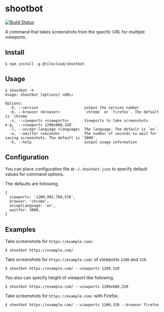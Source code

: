 # shootbot

[![Build Status](https://travis-ci.org/tilecloud/shootbot.svg?branch=master)](https://travis-ci.org/tilecloud/shootbot)

A command that takes screenshots from the specfic URL for multiple viewports.

## Install

```
$ npm install -g @tilecloud/shootbot
```

## Usage

```
$ shootbot -h
Usage: shootbot [options] <URL>

Options:
  -V, --version                     output the version number
  -b, --browser <browser>           `chrome` or `firefox`. The default is `chrome`
  -v, --viewports <viewports>       Viewports to take screenshots. e.g, `--viewports 1200x800,320`.
  -l, --accept-language <language>  The language. The default is `en`.
  -w, --waitfor <seconds>           The number of seconds to wait for saving screenshots. The default is `3000`.
  -h, --help                        output usage information
```

## Configuration

You can place configuration file at `~/.shootbot.json` to specify default values for command options.

The defaults are following.

```
{
  viewports: '1200,992,768,576',
  browser: 'chrome',
  acceptLanguage: 'en',
  waitfor: 3000,
}
```

## Examples

Take screenshots for `https://example.com/`.

```
$ shootbot https://example.com/
```

Take screenshots for `https://example.com/` of viewports `1200` and `320`.

```
$ shootbot https://example.com/ --viewports 1200,320
```

You also can specify height of viewport like following.

```
$ shootbot https://example.com/ --viewports 1200x800,320
```

Take screenshots for `https://example.com/` with Firefox.

```
$ shootbot https://example.com/ --viewports 1200,320 --browser firefox
```
